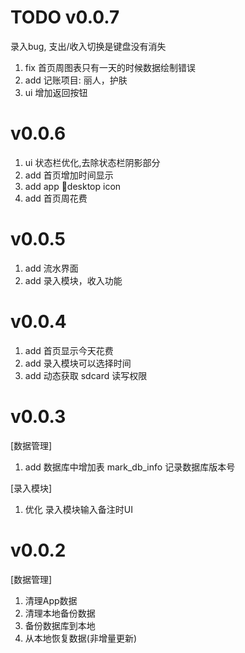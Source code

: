 # TODO v0.0.7

录入bug, 支出/收入切换是键盘没有消失

1. fix 首页周图表只有一天的时候数据绘制错误
2. add 记账项目: 丽人，护肤
3. ui 增加返回按钮 


# v0.0.6

1. ui 状态栏优化,去除状态栏阴影部分
2. add 首页增加时间显示
3. add app desktop icon
4. add 首页周花费

# v0.0.5

1. add 流水界面
2. add 录入模块，收入功能

# v0.0.4

1. add 首页显示今天花费
2. add 录入模块可以选择时间
3. add 动态获取 sdcard 读写权限

# v0.0.3

[数据管理]

1. add 数据库中增加表 mark_db_info 记录数据库版本号

[录入模块]

1. 优化 录入模块输入备注时UI

# v0.0.2

[数据管理]

1. 清理App数据
2. 清理本地备份数据
3. 备份数据库到本地
4. 从本地恢复数据(非增量更新)
